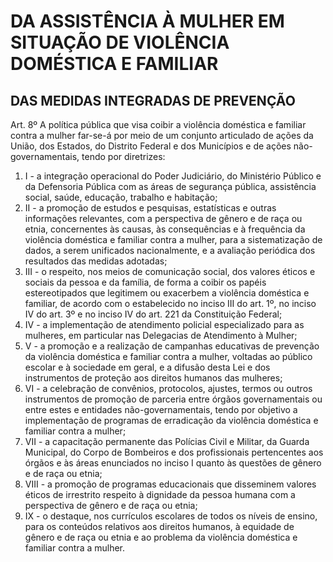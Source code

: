 # DA ASSISTÊNCIA À MULHER EM SITUAÇÃO DE VIOLÊNCIA DOMÉSTICA E FAMILIAR

## DAS MEDIDAS INTEGRADAS DE PREVENÇÃO

Art. 8º A política pública que visa coibir a violência doméstica e familiar contra a mulher far-se-á por meio de um conjunto articulado de ações da União, dos Estados, do Distrito Federal e dos Municípios e de ações não-governamentais, tendo por diretrizes: 
1. I - a integração operacional do Poder Judiciário, do Ministério Público e da Defensoria Pública com as áreas de segurança pública, assistência social, saúde, educação, trabalho e habitação; 
2. II - a promoção de estudos e pesquisas, estatísticas e outras informações relevantes, com a perspectiva de gênero e de raça ou etnia, concernentes às causas, às consequências e à frequência da violência doméstica e familiar contra a mulher, para a sistematização de dados, a serem unificados nacionalmente, e a avaliação periódica dos resultados das medidas adotadas; 
3. III - o respeito, nos meios de comunicação social, dos valores éticos e sociais da pessoa e da família, de forma a coibir os papéis estereotipados que legitimem ou exacerbem a violência doméstica e familiar, de acordo com o estabelecido no inciso III do art. 1º, no inciso IV do art. 3º e no inciso IV do art. 221 da Constituição Federal; 
4. IV - a implementação de atendimento policial especializado para as mulheres, em particular nas Delegacias de Atendimento à Mulher; 
5. V - a promoção e a realização de campanhas educativas de prevenção da violência doméstica e familiar contra a mulher, voltadas ao público escolar e à sociedade em geral, e a difusão desta Lei e dos instrumentos de proteção aos direitos humanos das mulheres; 
6. VI - a celebração de convênios, protocolos, ajustes, termos ou outros instrumentos de promoção de parceria entre órgãos governamentais ou entre estes e entidades não-governamentais, tendo por objetivo a implementação de programas de erradicação da violência doméstica e familiar contra a mulher; 
7. VII - a capacitação permanente das Polícias Civil e Militar, da Guarda Municipal, do Corpo de Bombeiros e dos profissionais pertencentes aos órgãos e às áreas enunciados no inciso I quanto às questões de gênero e de raça ou etnia; 
8. VIII - a promoção de programas educacionais que disseminem valores éticos de irrestrito respeito à dignidade da pessoa humana com a perspectiva de gênero e de raça ou etnia; 
9. IX - o destaque, nos currículos escolares de todos os níveis de ensino, para os conteúdos relativos aos direitos humanos, à equidade de gênero e de raça ou etnia e ao problema da violência doméstica e familiar contra a mulher.